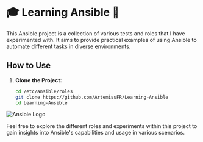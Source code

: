 # 🎓 Learning Ansible 🤖

This Ansible project is a collection of various tests and roles that I have experimented with. It aims to provide practical examples of using Ansible to automate different tasks in diverse environments.

## How to Use

1. **Clone the Project:**
   ```bash
   cd /etc/ansible/roles
   git clone https://github.com/ArtemissFR/Learning-Ansible
   cd Learning-Ansible
   ```

 ![Ansible Logo](https://docs.ansible.com/ansible/latest/_static/images/Ansible-Mark-RGB_White.png)

Feel free to explore the different roles and experiments within this project to gain insights into Ansible's capabilities and usage in various scenarios.
